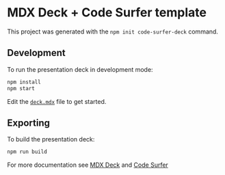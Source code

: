 # MDX Deck + Code Surfer template

This project was generated with the `npm init code-surfer-deck` command.

## Development

To run the presentation deck in development mode:

```sh
npm install
npm start
```

Edit the [`deck.mdx`](deck.mdx) file to get started.

## Exporting

To build the presentation deck:

```sh
npm run build
```

For more documentation see [MDX Deck](https://github.com/jxnblk/mdx-deck) and [Code Surfer](https://codesurfer.pomb.us/)
